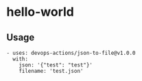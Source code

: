 # hello-world

## Usage

```
- uses: devops-actions/json-to-file@v1.0.0
  with:
    json: '{"test": "test"}'
    filename: 'test.json'
```
